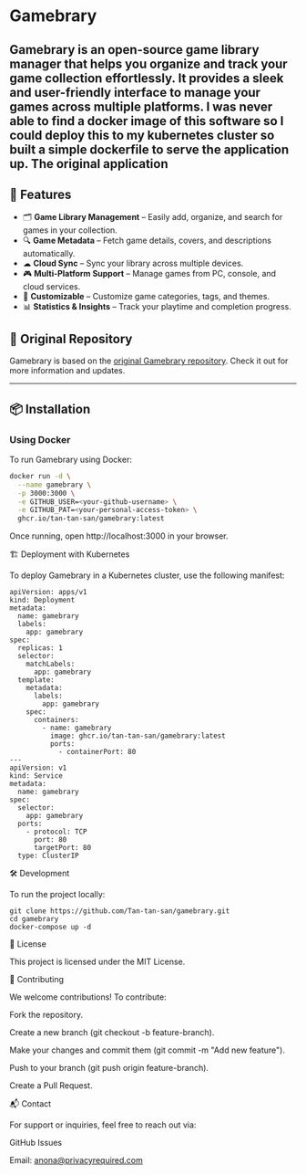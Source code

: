 # Gamebrary

Gamebrary is an open-source game library manager that helps you organize and track your game collection effortlessly. It provides a sleek and user-friendly interface to manage your games across multiple platforms. I was never able to find a docker image of this software so I could deploy this to my kubernetes cluster so built a simple dockerfile to serve the application up. The original application 
---


## 🚀 Features

- 🗂 **Game Library Management** – Easily add, organize, and search for games in your collection.
- 🔍 **Game Metadata** – Fetch game details, covers, and descriptions automatically.
- ☁ **Cloud Sync** – Sync your library across multiple devices.
- 🎮 **Multi-Platform Support** – Manage games from PC, console, and cloud services.
- 🔧 **Customizable** – Customize game categories, tags, and themes.
- 📊 **Statistics & Insights** – Track your playtime and completion progress.


## 🔗 Original Repository

Gamebrary is based on the [original Gamebrary repository](https://github.com/gamebrary/gamebrary). Check it out for more information and updates.


---


## 📦 Installation

### Using Docker

To run Gamebrary using Docker:

```bash
docker run -d \
  --name gamebrary \
  -p 3000:3000 \
  -e GITHUB_USER=<your-github-username> \
  -e GITHUB_PAT=<your-personal-access-token> \
  ghcr.io/tan-tan-san/gamebrary:latest
```
Once running, open http://localhost:3000 in your browser.



🏗️ Deployment with Kubernetes

To deploy Gamebrary in a Kubernetes cluster, use the following manifest:
```
apiVersion: apps/v1
kind: Deployment
metadata:
  name: gamebrary
  labels:
    app: gamebrary
spec:
  replicas: 1
  selector:
    matchLabels:
      app: gamebrary
  template:
    metadata:
      labels:
        app: gamebrary
    spec:
      containers:
        - name: gamebrary
          image: ghcr.io/tan-tan-san/gamebrary:latest
          ports:
            - containerPort: 80
---
apiVersion: v1
kind: Service
metadata:
  name: gamebrary
spec:
  selector:
    app: gamebrary
  ports:
    - protocol: TCP
      port: 80
      targetPort: 80
  type: ClusterIP
```


🛠️ Development

To run the project locally:

```
git clone https://github.com/Tan-tan-san/gamebrary.git
cd gamebrary
docker-compose up -d
```

📜 License

This project is licensed under the MIT License.

🤝 Contributing

We welcome contributions! To contribute:

Fork the repository.

Create a new branch (git checkout -b feature-branch).

Make your changes and commit them (git commit -m "Add new feature").

Push to your branch (git push origin feature-branch).

Create a Pull Request.

📬 Contact

For support or inquiries, feel free to reach out via:

GitHub Issues

Email: anona@privacyrequired.com

